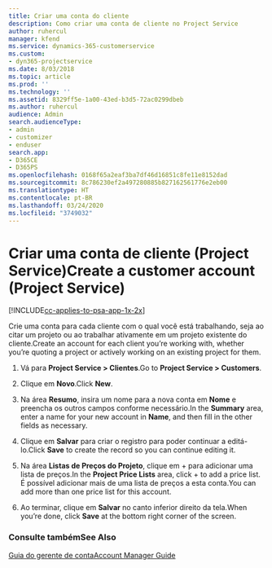 ```yaml
---
title: Criar uma conta do cliente
description: Como criar uma conta de cliente no Project Service
author: ruhercul
manager: kfend
ms.service: dynamics-365-customerservice
ms.custom:
- dyn365-projectservice
ms.date: 8/03/2018
ms.topic: article
ms.prod: ''
ms.technology: ''
ms.assetid: 8329ff5e-1a00-43ed-b3d5-72ac0299dbeb
ms.author: ruhercul
audience: Admin
search.audienceType:
- admin
- customizer
- enduser
search.app:
- D365CE
- D365PS
ms.openlocfilehash: 0168f65a2eaf3ba7df46d16851c8fe11e8152dad
ms.sourcegitcommit: 8c786230ef2a497280885b827162561776e2eb00
ms.translationtype: HT
ms.contentlocale: pt-BR
ms.lasthandoff: 03/24/2020
ms.locfileid: "3749032"
---
```

# <a name="create-a-customer-account-project-service"></a><span data-ttu-id="f1a49-103">Criar uma conta de cliente (Project Service)</span><span class="sxs-lookup"><span data-stu-id="f1a49-103">Create a customer account (Project Service)</span></span>

[!INCLUDE[cc-applies-to-psa-app-1x-2x](../includes/cc-applies-to-psa-app-1x-2x.md)]

<span data-ttu-id="f1a49-104">Crie uma conta para cada cliente com o qual você está trabalhando, seja ao citar um projeto ou ao trabalhar ativamente em um projeto existente do cliente.</span><span class="sxs-lookup"><span data-stu-id="f1a49-104">Create an account for each client you’re working with, whether you’re quoting a project or actively working on an existing project for them.</span></span>  
  
1.  <span data-ttu-id="f1a49-105">Vá para **Project Service > Clientes**.</span><span class="sxs-lookup"><span data-stu-id="f1a49-105">Go to **Project Service > Customers**.</span></span>  
  
2.  <span data-ttu-id="f1a49-106">Clique em **Novo**.</span><span class="sxs-lookup"><span data-stu-id="f1a49-106">Click **New**.</span></span>  
  
3.  <span data-ttu-id="f1a49-107">Na área **Resumo**, insira um nome para a nova conta em **Nome** e preencha os outros campos conforme necessário.</span><span class="sxs-lookup"><span data-stu-id="f1a49-107">In the **Summary** area, enter a name for your new account in **Name**, and then fill in the other fields as necessary.</span></span>  
  
4.  <span data-ttu-id="f1a49-108">Clique em **Salvar** para criar o registro para poder continuar a editá-lo.</span><span class="sxs-lookup"><span data-stu-id="f1a49-108">Click **Save** to create the record so you can continue editing it.</span></span>  
  
5.  <span data-ttu-id="f1a49-109">Na área **Listas de Preços do Projeto**, clique em + para adicionar uma lista de preços.</span><span class="sxs-lookup"><span data-stu-id="f1a49-109">In the **Project Price Lists** area, click + to add a price list.</span></span> <span data-ttu-id="f1a49-110">É possível adicionar mais de uma lista de preços a esta conta.</span><span class="sxs-lookup"><span data-stu-id="f1a49-110">You can add more than one price list for this account.</span></span>  
  
6.  <span data-ttu-id="f1a49-111">Ao terminar, clique em **Salvar** no canto inferior direito da tela.</span><span class="sxs-lookup"><span data-stu-id="f1a49-111">When you’re done, click **Save** at the bottom right corner of the screen.</span></span>  
  
### <a name="see-also"></a><span data-ttu-id="f1a49-112">Consulte também</span><span class="sxs-lookup"><span data-stu-id="f1a49-112">See Also</span></span>  
 [<span data-ttu-id="f1a49-113">Guia do gerente de conta</span><span class="sxs-lookup"><span data-stu-id="f1a49-113">Account Manager Guide</span></span>](../project-service/account-manager-guide.md)
